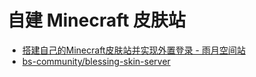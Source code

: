 # 自建 Minecraft 皮肤站

- [搭建自己的Minecraft皮肤站并实现外置登录 - 雨月空间站](https://www.mintimate.cn/2021/09/26/MinecraftBlessing/)
- [bs-community/blessing-skin-server](https://github.com/bs-community/blessing-skin-server)
